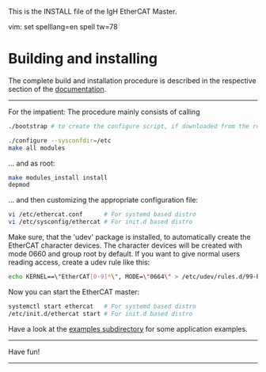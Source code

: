 This is the INSTALL file of the IgH EtherCAT Master.

vim: set spelllang=en spell tw=78

# Building and installing

The complete build and installation procedure is described in the respective
section of the
[documentation](https://gitlab.com/etherlab.org/ethercat/-/jobs/artifacts/stable-1.5/raw/pdf/ethercat_doc.pdf?job=pdf).

---

For the impatient: The procedure mainly consists of calling

```bash
./bootstrap # to create the configure script, if downloaded from the repo

./configure --sysconfdir=/etc
make all modules
```

... and as root:

```bash
make modules_install install
depmod
```

... and then customizing the appropriate configuration file:

```bash
vi /etc/ethercat.conf      # For systemd based distro
vi /etc/sysconfig/ethercat # For init.d based distro
```

Make sure, that the 'udev' package is installed, to automatically create the
EtherCAT character devices. The character devices will be created with mode
0660 and group root by default. If you want to give normal users reading
access, create a udev rule like this:

```bash
echo KERNEL==\"EtherCAT[0-9]*\", MODE=\"0664\" > /etc/udev/rules.d/99-EtherCAT.rules
```

Now you can start the EtherCAT master:

```bash
systemctl start ethercat   # For systemd based distro
/etc/init.d/ethercat start # For init.d based distro
```

Have a look at the [examples subdirectory](examples/) for some application
examples.

---

Have fun!

---
